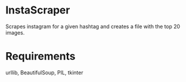 # InstaScraper
Scrapes instagram for a given hashtag and creates a file with the top 20 images.

# Requirements
urllib, BeautifulSoup, PIL, tkinter

